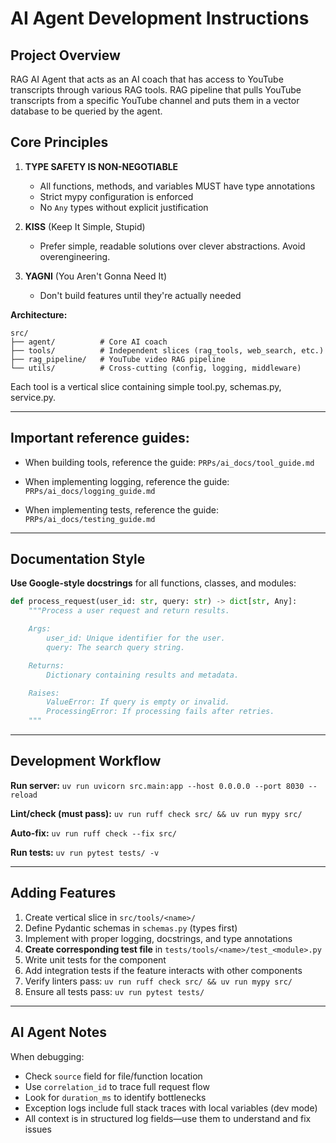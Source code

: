 # AI Agent Development Instructions

## Project Overview

RAG AI Agent that acts as an AI coach that has access to YouTube transcripts through various RAG tools.
RAG pipeline that pulls YouTube transcripts from a specific YouTube channel and puts them in a vector database to be queried by the agent.

## Core Principles

1. **TYPE SAFETY IS NON-NEGOTIABLE**
   - All functions, methods, and variables MUST have type annotations
   - Strict mypy configuration is enforced
   - No `Any` types without explicit justification

2. **KISS** (Keep It Simple, Stupid)
   - Prefer simple, readable solutions over clever abstractions. Avoid overengineering.

3. **YAGNI** (You Aren't Gonna Need It)
   - Don't build features until they're actually needed

**Architecture:**
```
src/
├── agent/          # Core AI coach
├── tools/          # Independent slices (rag_tools, web_search, etc.)
├── rag_pipeline/   # YouTube video RAG pipeline
└── utils/          # Cross-cutting (config, logging, middleware)
```

Each tool is a vertical slice containing simple tool.py, schemas.py, service.py.

---

## Important reference guides:

- When building tools, reference the guide: `PRPs/ai_docs/tool_guide.md`

- When implementing logging, reference the guide: `PRPs/ai_docs/logging_guide.md`

- When implementing tests, reference the guide: `PRPs/ai_docs/testing_guide.md`

---

## Documentation Style

**Use Google-style docstrings** for all functions, classes, and modules:

```python
def process_request(user_id: str, query: str) -> dict[str, Any]:
    """Process a user request and return results.

    Args:
        user_id: Unique identifier for the user.
        query: The search query string.

    Returns:
        Dictionary containing results and metadata.

    Raises:
        ValueError: If query is empty or invalid.
        ProcessingError: If processing fails after retries.
    """
```

---

## Development Workflow

**Run server:** `uv run uvicorn src.main:app --host 0.0.0.0 --port 8030 --reload`

**Lint/check (must pass):** `uv run ruff check src/ && uv run mypy src/`

**Auto-fix:** `uv run ruff check --fix src/`

**Run tests:** `uv run pytest tests/ -v`

---

## Adding Features

1. Create vertical slice in `src/tools/<name>/`
2. Define Pydantic schemas in `schemas.py` (types first)
3. Implement with proper logging, docstrings, and type annotations
4. **Create corresponding test file** in `tests/tools/<name>/test_<module>.py`
5. Write unit tests for the component
6. Add integration tests if the feature interacts with other components
7. Verify linters pass: `uv run ruff check src/ && uv run mypy src/`
8. Ensure all tests pass: `uv run pytest tests/`

---

## AI Agent Notes

When debugging:
- Check `source` field for file/function location
- Use `correlation_id` to trace full request flow
- Look for `duration_ms` to identify bottlenecks
- Exception logs include full stack traces with local variables (dev mode)
- All context is in structured log fields—use them to understand and fix issues
